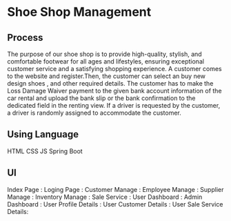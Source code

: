 # Shoe Shop Management

## Process
 The purpose of our shoe shop is to provide high-quality, stylish, and comfortable footwear for all ages and lifestyles, ensuring exceptional customer service and a satisfying shopping experience.
A customer comes to the website and register.Then, the customer can select an buy new design shoes , and other required details.
	The customer has to make the Loss Damage Waiver payment to the given bank account information of the car rental and upload the bank slip or the bank confirmation to the dedicated field in the renting view.
	If a driver is requested by the customer, a driver is randomly assigned to accommodate the customer.

## Using Language
HTML
CSS
JS
Spring Boot

## UI
Index Page  :
Loging Page :
Customer Manage :
Employee Manage :
Supplier Manage :
Inventory Manage :
Sale Service :
User Dashboard :
Admin Dashboard :
User Profile Details :
User Customer Details :
User Sale Service Details:













